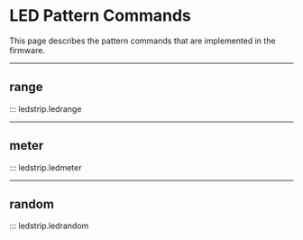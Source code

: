 # LED Pattern Commands

This page describes the pattern commands that are implemented in the firmware.

*****

## range

::: ledstrip.ledrange

*****

## meter

::: ledstrip.ledmeter

*****

## random

::: ledstrip.ledrandom
